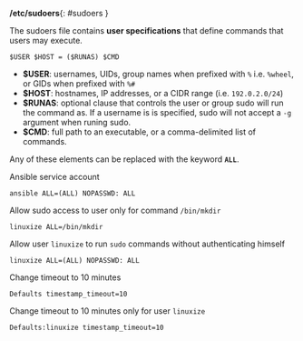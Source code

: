 **/etc/sudoers**{: #sudoers }

The sudoers file contains **user specifications** that define commands that users may execute.

```
$USER $HOST = ($RUNAS) $CMD
```

- **$USER**: usernames, UIDs, group names when prefixed with `%` i.e. `%wheel`, or GIDs when prefixed with `%#`
- **$HOST**: hostnames, IP addresses, or a CIDR range (i.e. `192.0.2.0/24`)
- **$RUNAS**: optional clause that controls the user or group sudo will run the command as. If a username is is specified, sudo will not accept a `-g` argument when runing sudo. 
- **$CMD**: full path to an executable, or a comma-delimited list of commands.

Any of these elements can be replaced with the keyword **`ALL`**.


Ansible service account
```
ansible ALL=(ALL) NOPASSWD: ALL
```





Allow sudo access to user only for command `/bin/mkdir`
```
linuxize ALL=/bin/mkdir
```
Allow user `linuxize` to run `sudo` commands without authenticating himself
```
linuxize ALL=(ALL) NOPASSWD: ALL
```
Change timeout to 10 minutes
```
Defaults timestamp_timeout=10
```
Change timeout to 10 minutes only for user `linuxize`
```
Defaults:linuxize timestamp_timeout=10
```
